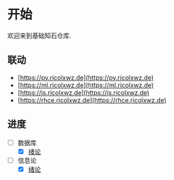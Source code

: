 # 开始

欢迎来到基础知石仓库.

## 联动

- [https://py.ricolxwz.de](https://py.ricolxwz.de)
- [https://ml.ricolxwz.de](https://ml.ricolxwz.de)
- [https://js.ricolxwz.de](https://js.ricolxwz.de)
- [https://rhce.ricolxwz.de](https://rhce.ricolxwz.de)

## 进度

- [ ] 数据库
    - [x] [绪论](数据库/绪论)
- [ ] 信息论
    - [x] [绪论](信息论/绪论)